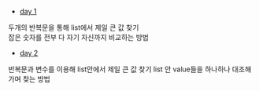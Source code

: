 - [day 1](https://github.com/wjdghks963/algorithm_kotlin/blob/master/app/src/main/java/com/example/algorithm_kotlin/week_1/01_find_max_number.kt)

두개의 반복문을 통해 list에서 제일 큰 값 찾기  
잡은 숫자를 전부 다 자기 자신까지 비교하는 방법

- [day 2]()

반복문과 변수를 이용해 list안에서 제일 큰 값 찾기
list 안 value들을 하나하나 대조해가며 찾는 방법

